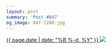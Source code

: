```yaml
---
layout: post
summary: 'Post #847'
og_image: 847-1280.jpg
---
```


<p>
 <time>
  <a href="/847">
   {{ page.date | date: "%B %-d, %Y" }}
  </a>
 </time>
 <a href="/847">
  <img sizes="(min-width: 700px) 50vw, calc(100vw - 2rem)" src="{{ site.assets_url }}/847-640.jpg" srcset="{{ site.assets_url }}/847-320.jpg 320w, {{ site.assets_url }}/847-640.jpg 640w, {{ site.assets_url }}/847-960.jpg 960w, {{ site.assets_url }}/847-1280.jpg 1280w"/>
 </a>
</p>

